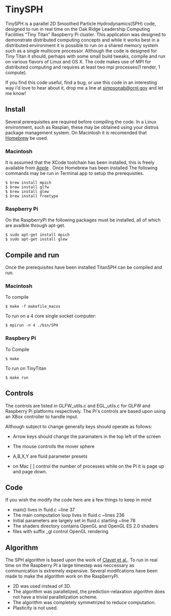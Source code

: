 # TinySPH
TinySPH is a parallel 2D Smoothed Particle Hydrodynamics(SPH) code, designed to run in real time on the Oak Ridge Leadership Computing Facilities "Tiny Titan" Raspberry Pi cluster. This application was designed to demonstrate distributed computing concepts and while it works best in a distributed environment it is possible to run on a shared memory system such as a single multicore processor. Although the code is designed for Tiny Titan it should, perhaps with some small build tweaks, compile and run on various flavors of Linux and OS X. The code makes use of MPI for distributed computing and requires at least two mpi processes(1 render, 1 compute).

If you find this code useful, find a bug, or use this code in an interesting way i'd love to hear about it, drop me a line at simpsonab@ornl.gov and let me know!

## Install

Several prerequisites are required before compiling the code. In a Linux environment, such as Raspian, these may be obtained using your distros package management system. On Macintosh it is recomended that [Homebrew](http://brew.sh) be used.

### Macintosh

It is assumed that the XCode toolchain has been installed, this is freely available from [Apple](https://developer.apple.com/xcode/downloads/) . Once Homebrew has been installed The following commands may be run in Terminal.app to setup the prerequisties.

    $ brew install mpich
    $ brew install glfw
    $ brew install glew
    $ brew install freetype

### Raspberry Pi

On the RaspberryPi the following packages must be installed, all of which are availble through apt-get.

    $ sudo apt-get install mpich
    $ sudo apt-get install glew

## Compile and run
Once the prerequisites have been installed TitanSPH can be compiled and run.

### Macintosh

To compile

    $ make -f makefile_macos

To run on a 4 core single socket computer:

    $ mpirun -n 4 ./bin/SPH

### Raspbery Pi
To Compile

    $ make

To run on TinyTitan

    $ make run

## Controls
The controls are listed in GLFW_utils.c and EGL_utils.c for GLFW and Raspberry Pi platforms respectively. The Pi's controls are based upon using an XBox controller to handle input.

Although subject to change generally keys should operate as follows:

* Arrow keys should change the paramaters in the top left of the screen

* The mouse controlls the mover sphere

* A,B,X,Y are fluid parameter presets

* on Mac [ ] control the number of processes while on the Pi it is page up and page down.

## Code
If you wish the modify the code here are a few things to keep in mind

* main() lives in fluid.c ~line 37
* The main computation loop lives in fluid.c ~lines 236
* Initial parameters are largely set in fluid.c starting ~line 78
* The shaders directory contains OpenGL and OpenGL ES 2.0 shaders
* files with suffix \_gl control OpenGL rendering

## Algorithm
The SPH algorithm is based upon the work of [Clavet et al.](http://www.ligum.umontreal.ca/Clavet-2005-PVFS/pvfs.pdf). To run in real time on the Raspberry Pi a large timestep was neccessary as communication is extremely expensive. Several modifcations have been made to make the algorithm work on the RaspberryPi.

* 2D was used instead of 3D.
* The algorithm was parallelized, the prediction-relaxation algorithm does not have a trivial parallelization scheme.
* The algorithm was completely symmetrized to reduce computation.
* Plasticity is not used.
